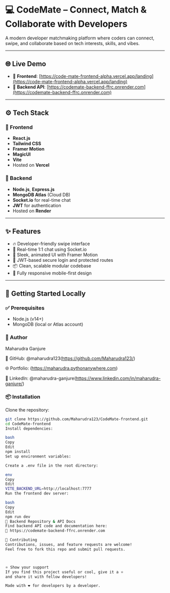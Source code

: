 # 💻 CodeMate – Connect, Match & Collaborate with Developers

A modern developer matchmaking platform where coders can connect, swipe, and collaborate based on tech interests, skills, and vibes.

---

## 🌐 Live Demo

- 🔗 **Frontend**: [https://code-mate-frontend-alpha.vercel.app/landing](https://code-mate-frontend-alpha.vercel.app/landing)  
- 🔗 **Backend API**: [https://codemate-backend-ffrc.onrender.com](https://codemate-backend-ffrc.onrender.com)

---

## ⚙️ Tech Stack

### 🔹 Frontend
- **React.js**
- **Tailwind CSS**
- **Framer Motion**
- **MagicUI**
- **Vite**
- Hosted on **Vercel**

### 🔹 Backend
- **Node.js**, **Express.js**
- **MongoDB Atlas** (Cloud DB)
- **Socket.io** for real-time chat
- **JWT** for authentication
- Hosted on **Render**

---

## ✨ Features

- 🔥 Developer-friendly swipe interface  
- 💬 Real-time 1:1 chat using Socket.io  
- 🎨 Sleek, animated UI with Framer Motion  
- 🔐 JWT-based secure login and protected routes  
- 📦 Clean, scalable modular codebase  
- 📱 Fully responsive mobile-first design  

---

## 🚀 Getting Started Locally

### ✅ Prerequisites
- Node.js (v14+)
- MongoDB (local or Atlas account)

### 👤 Author
 Maharudra Ganjure

🔗 GitHub: @maharudra123(https://github.com/Maharudra123/)

🌐 Portfolio: (https://maharudra.pythonanywhere.com)

💼 LinkedIn: @maharudra-ganjure(https://www.linkedin.com/in/maharudra-ganjure/)

### 📦 Installation

Clone the repository:
```bash
git clone https://github.com/Maharudra123/CodeMate-frontend.git
cd CodeMate-frontend
Install dependencies:

bash
Copy
Edit
npm install
Set up environment variables:

Create a .env file in the root directory:

env
Copy
Edit
VITE_BACKEND_URL=http://localhost:7777
Run the frontend dev server:

bash
Copy
Edit
npm run dev
📄 Backend Repository & API Docs
Find backend API code and documentation here:
🔗 https://codemate-backend-ffrc.onrender.com

🤝 Contributing
Contributions, issues, and feature requests are welcome!
Feel free to fork this repo and submit pull requests.



⭐ Show your support
If you find this project useful or cool, give it a ⭐️
and share it with fellow developers!

Made with ❤️ for developers by a developer.
